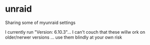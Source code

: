# unraid
Sharing some of myunraid settings

I currently run "Version: 6.10.3"... I can't couch that these willw ork on older/nerwer versions
... use them blindly at your own risk

